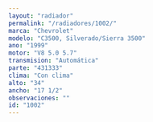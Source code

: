 ```yaml
---
layout: "radiador"
permalink: "/radiadores/1002/"
marca: "Chevrolet"
modelo: "C3500, Silverado/Sierra 3500"
ano: "1999"
motor: "V8 5.0 5.7"
transmision: "Automática"
parte: "431333"
clima: "Con clima"
alto: "34"
ancho: "17 1/2"
observaciones: ""
id: "1002"
---
```


